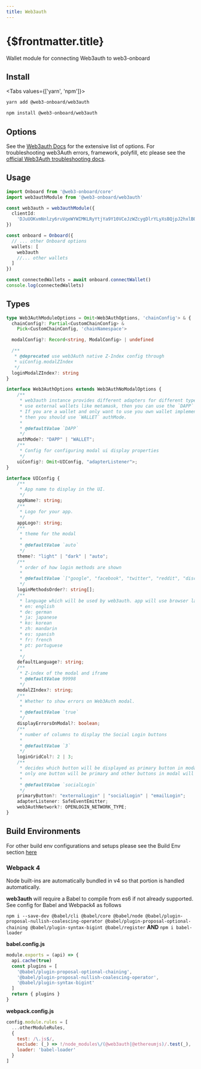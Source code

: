 ```yaml
---
title: Web3auth
---
```


# {$frontmatter.title}

Wallet module for connecting Web3auth to web3-onboard

## Install

<Tabs values={['yarn', 'npm']}>
<TabPanel value="yarn">

```sh copy
yarn add @web3-onboard/web3auth
```

  </TabPanel>
  <TabPanel value="npm">

```sh copy
npm install @web3-onboard/web3auth
```

  </TabPanel>
</Tabs>

## Options
See the [Web3auth Docs](https://docs.web3auth.io/api-reference/web/plugnplay) for the extensive list of options.
For troubleshooting web3Auth errors, framework, polyfill, etc please see the [official Web3Auth troubleshooting docs](https://web3auth.io/docs/troubleshooting/webpack-issues).

## Usage

```typescript
import Onboard from '@web3-onboard/core'
import web3authModule from '@web3-onboard/web3auth'

const web3auth = web3authModule({
  clientId:
    'DJuUOKvmNnlzy6ruVgeWYWIMKLRyYtjYa9Y10VCeJzWZcygDlrYLyXsBQjpJ2hxlBO9dnl8t9GmAC2qOP5vnIGo'
})

const onboard = Onboard({
  // ... other Onboard options
  wallets: [
    web3auth
    //... other wallets
  ]
})

const connectedWallets = await onboard.connectWallet()
console.log(connectedWallets)
```

## Types

```typescript
type Web3AuthModuleOptions = Omit<Web3AuthOptions, 'chainConfig'> & {
  chainConfig?: Partial<CustomChainConfig> &
    Pick<CustomChainConfig, 'chainNamespace'>

  modalConfig?: Record<string, ModalConfig> | undefined

  /**
   * @deprecated use web3Auth native Z-Index config through
   * uiConfig.modalZIndex
   */
  loginModalZIndex?: string
}

interface Web3AuthOptions extends Web3AuthNoModalOptions {
    /**
     * web3auth instance provides different adapters for different type of usages. If you are a dapp and want to
     * use external wallets like metamask, then you can use the `DAPP` authMode.
     * If you are a wallet and only want to use you own wallet implementations along with openlogin,
     * then you should use `WALLET` authMode.
     *
     * @defaultValue `DAPP`
     */
    authMode?: "DAPP" | "WALLET";
    /**
     * Config for configuring modal ui display properties
     */
    uiConfig?: Omit<UIConfig, "adapterListener">;
}

interface UIConfig {
    /**
     * App name to display in the UI.
     */
    appName?: string;
    /**
     * Logo for your app.
     */
    appLogo?: string;
    /**
     * theme for the modal
     *
     * @defaultValue `auto`
     */
    theme?: "light" | "dark" | "auto";
    /**
     * order of how login methods are shown
     *
     * @defaultValue `["google", "facebook", "twitter", "reddit", "discord", "twitch", "apple", "line", "github", "kakao", "linkedin", "weibo", "wechat", "email_passwordless"]`
     */
    loginMethodsOrder?: string[];
    /**
     * language which will be used by web3auth. app will use browser language if not specified. if language is not supported it will use "en"
     * en: english
     * de: german
     * ja: japanese
     * ko: korean
     * zh: mandarin
     * es: spanish
     * fr: french
     * pt: portuguese
     *
     */
    defaultLanguage?: string;
    /**
     * Z-index of the modal and iframe
     * @defaultValue 99998
     */
    modalZIndex?: string;
    /**
     * Whether to show errors on Web3Auth modal.
     *
     * @defaultValue `true`
     */
    displayErrorsOnModal?: boolean;
    /**
     * number of columns to display the Social Login buttons
     *
     * @defaultValue `3`
     */
    loginGridCol?: 2 | 3;
    /**
     * decides which button will be displayed as primary button in modal
     * only one button will be primary and other buttons in modal will be secondary
     *
     * @defaultValue `socialLogin`
     */
    primaryButton?: "externalLogin" | "socialLogin" | "emailLogin";
    adapterListener: SafeEventEmitter;
    web3AuthNetwork?: OPENLOGIN_NETWORK_TYPE;
}
```

## Build Environments
For other build env configurations and setups please see the Build Env section [here](/docs/modules/core#build-environments)
### Webpack 4

Node built-ins are automatically bundled in v4 so that portion is handled automatically.

**web3auth** will require a Babel to compile from es6 if not already supported. See config for Babel and Webpack4 as follows

`npm i --save-dev @babel/cli @babel/core @babel/node @babel/plugin-proposal-nullish-coalescing-operator @babel/plugin-proposal-optional-chaining @babel/plugin-syntax-bigint @babel/register`
**AND**
`npm i babel-loader`

**babel.config.js**

```javascript
module.exports = (api) => {
  api.cache(true)
  const plugins = [
    '@babel/plugin-proposal-optional-chaining',
    '@babel/plugin-proposal-nullish-coalescing-operator',
    '@babel/plugin-syntax-bigint'
  ]
  return { plugins }
}
```

**webpack.config.js**

```javascript
config.module.rules = [
  ...otherModuleRules,
  {
    test: /\.js$/,
    exclude: (_) => !/node_modules\/(@web3auth|@ethereumjs)/.test(_),
    loader: 'babel-loader'
  }
]
```